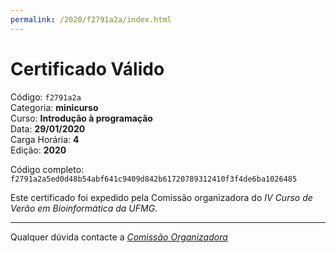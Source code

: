 ```yaml
---
permalink: /2020/f2791a2a/index.html
---
```


# Certificado Válido

Código: `f2791a2a`<br>
Categoria: **minicurso**<br>
Curso: **Introdução à programação**<br>
Data: **29/01/2020**<br>
Carga Horária: **4**<br>
Edição: **2020**<br>


Código completo: `f2791a2a5ed0d48b54abf641c9409d842b61720789312410f3f4de6ba1026485`


Este certificado foi expedido pela Comissão organizadora do *IV Curso de Verão em Bioinformática da UFMG*.

----

Qualquer dúvida contacte a [_Comissão Organizadora_](<mailto:cursobioinfoufmg@gmail.com$subject=[Certificados]>)

